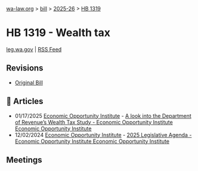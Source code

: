 [wa-law.org](/) > [bill](/bill/) > [2025-26](/bill/2025-26/) > [HB 1319](/bill/2025-26/hb/1319/)

# HB 1319 - Wealth tax
[leg.wa.gov](https://app.leg.wa.gov/billsummary?BillNumber=1319&Year=2025&Initiative=false) | [RSS Feed](./rss.xml)

## Revisions
* [Original Bill](1/)

## 📰 Articles
* 01/17/2025 [Economic Opportunity Institute](/org/economic_opportunity_institute/) - [A look into the Department of Revenue’s Wealth Tax Study - Economic Opportunity Institute Economic Opportunity Institute](https://www.opportunityinstitute.org/blog/post/wealth-tax-washington-state-revenue-study/#:~:text=HB%201319)
* 12/02/2024 [Economic Opportunity Institute](/org/economic_opportunity_institute/) - [2025 Legislative Agenda - Economic Opportunity Institute Economic Opportunity Institute](https://www.opportunityinstitute.org/current-projects__trashed/2025-legislative-agenda/#:~:text=House%20Bill%201319)

## Meetings
